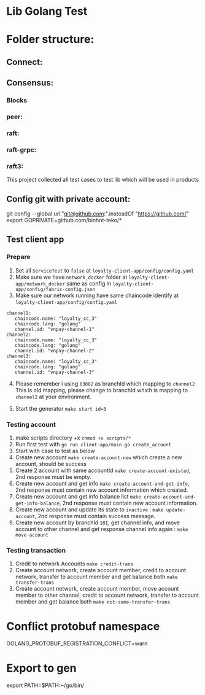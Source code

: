 # Lib Golang Test


# Folder structure: 
## Connect:
## Consensus:
### Blocks 
### peer:
   
### raft: 
### raft-grpc:
### raft3: 
This project collected all test cases to test lib which will be used in products

## Config git with private account:
git config --global url."git@github.com:".insteadOf "https://github.com/"
export GOPRIVATE=github.com/binhnt-teko/*


## Test client app

### Prepare

1. Set all `ServiceTest` to `false` at `loyalty-client-app/config/config.yaml`
2. Make sure we have `network_docker` folder at `loyalty-client-app/network_docker`
same as config in `loyalty-client-app/config/fabric-config.json`
3. Make sure our network running have same chaincode identify at `loyalty-client-app/config/config.yaml`
```text
channel1:
   chaincode.name: "loyalty_cc_3"
   chaincode.lang: "golang"
   channel.id: "vnpay-channel-1"
channel2:
   chaincode.name: "loyalty_cc_3"
   chaincode.lang: "golang"
   channel.id: "vnpay-channel-2"
channel3:
   chaincode.name: "loyalty_cc_3"
   chaincode.lang: "golang"
   channel.id: "vnpay-channel-3"
```
4. Please remember i using `03002` as branchId which mapping to `channel2`
This is old mapping, please change to branchId which is mapping to `channel2` at your environment.

5. Start the generator `make start id=3`

### Testing account
1. make scripts directory +x `chmod +x scripts/*`
2. Run first test with `go run client-app/main.go create_account`
3. Start with case to test as below
4. Create new account `make create-account-new` which create a new account, should be success
5. Create 2 account with same accountId `make create-account-existed`, 2nd response must be empty.
6. Create new account and get info `make create-account-and-get-info`, 2nd response must contain new account information which created.
7. Create new account and get info balance list `make create-account-and-get-info-balance`, 2nd response must contain new account information.
8. Create new account and update its state to `inactive` : `make update-account`, 2nd response must contain success message.
9. Create new account by branchId `101`, get channel info, and move account to other channel and get response channel info again : `make move-account`
### Testing transaction

1. Credit to network Accounts `make credit-trans`
2. Create account network, create account member, credit to account network, transfer to account member and get balance both `make transfer-trans`
3. Create account network, create account member, move account member to other channel, credit to account network, transfer to account member and get balance both `make not-same-transfer-trans`


# Conflict protobuf namespace 

GOLANG_PROTOBUF_REGISTRATION_CONFLICT=warn


# Export to gen 

export PATH=$PATH:~/go/bin/